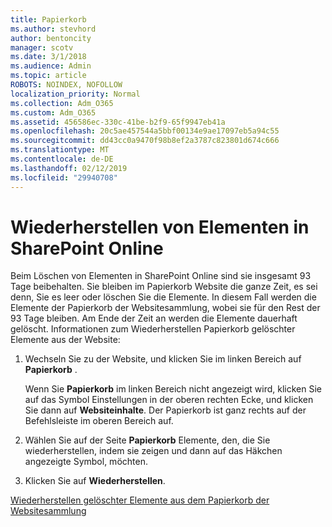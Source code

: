 ```yaml
---
title: Papierkorb
ms.author: stevhord
author: bentoncity
manager: scotv
ms.date: 3/1/2018
ms.audience: Admin
ms.topic: article
ROBOTS: NOINDEX, NOFOLLOW
localization_priority: Normal
ms.collection: Adm_O365
ms.custom: Adm_O365
ms.assetid: 456586ec-330c-41be-b2f9-65f9947eb41a
ms.openlocfilehash: 20c5ae457544a5bbf00134e9ae17097eb5a94c55
ms.sourcegitcommit: dd43cc0a9470f98b8ef2a3787c823801d674c666
ms.translationtype: MT
ms.contentlocale: de-DE
ms.lasthandoff: 02/12/2019
ms.locfileid: "29940708"
---
```

# <a name="restore-items-in-sharepoint-online"></a>Wiederherstellen von Elementen in SharePoint Online

Beim Löschen von Elementen in SharePoint Online sind sie insgesamt 93 Tage beibehalten. Sie bleiben im Papierkorb Website die ganze Zeit, es sei denn, Sie es leer oder löschen Sie die Elemente. In diesem Fall werden die Elemente der Papierkorb der Websitesammlung, wobei sie für den Rest der 93 Tage bleiben. Am Ende der Zeit an werden die Elemente dauerhaft gelöscht. Informationen zum Wiederherstellen Papierkorb gelöschter Elemente aus der Website:
  
1. Wechseln Sie zu der Website, und klicken Sie im linken Bereich auf **Papierkorb** . 
    
    Wenn Sie **Papierkorb** im linken Bereich nicht angezeigt wird, klicken Sie auf das Symbol Einstellungen in der oberen rechten Ecke, und klicken Sie dann auf **Websiteinhalte**. Der Papierkorb ist ganz rechts auf der Befehlsleiste im oberen Bereich auf.
    
2. Wählen Sie auf der Seite **Papierkorb** Elemente, den, die Sie wiederherstellen, indem sie zeigen und dann auf das Häkchen angezeigte Symbol, möchten. 
    
3. Klicken Sie auf **Wiederherstellen**.
    
[Wiederherstellen gelöschter Elemente aus dem Papierkorb der Websitesammlung](https://go.microsoft.com/fwlink/?linkid=866439)
  

